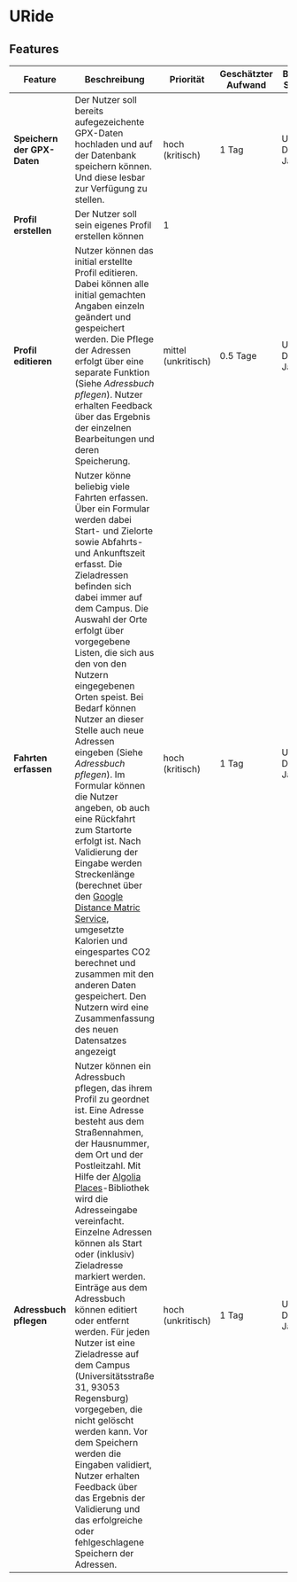 # URide

## Features

| Feature | Beschreibung | Priorität | Geschätzter Aufwand | Betroffene Schichten |
|---------|--------------|-----------|--------------------|---------------------|
| **Speichern der GPX-Daten** | Der Nutzer soll bereits aufegezeichente GPX-Daten hochladen und auf der Datenbank speichern können. Und diese lesbar zur Verfügung zu stellen. | hoch (kritisch) | 1 Tag | UI, Datenbank, Javascript |
|**Profil erstellen**|Der Nutzer soll sein eigenes Profil erstellen können|1|
| **Profil editieren** | Nutzer können das initial erstellte Profil editieren. Dabei können alle initial gemachten Angaben einzeln geändert und gespeichert werden. Die Pflege der Adressen erfolgt über eine separate Funktion (Siehe *Adressbuch pflegen*). Nutzer erhalten Feedback über das Ergebnis der einzelnen Bearbeitungen und deren Speicherung. | mittel (unkritisch) | 0.5 Tage | UI, Datenbank, Javascript |
| **Fahrten erfassen** | Nutzer könne beliebig viele Fahrten erfassen. Über ein Formular werden dabei Start- und Zielorte sowie Abfahrts- und Ankunftszeit erfasst. Die Zieladressen befinden sich dabei immer auf dem Campus. Die Auswahl der Orte erfolgt über  vorgegebene Listen, die sich aus den von den Nutzern eingegebenen Orten speist. Bei Bedarf können Nutzer an dieser Stelle auch neue Adressen eingeben (Siehe *Adressbuch pflegen*). Im Formular können die Nutzer angeben, ob auch eine Rückfahrt zum Startorte erfolgt ist. Nach Validierung der Eingabe werden Streckenlänge (berechnet über den [Google Distance Matric Service](https://developers.google.com/maps/documentation/javascript/distancematrix), umgesetzte Kalorien und eingespartes CO2 berechnet und zusammen mit den anderen Daten gespeichert. Den Nutzern wird eine Zusammenfassung des neuen Datensatzes angezeigt | hoch (kritisch) | 1 Tag | UI, Datenbank, Javascript |
| **Adressbuch pflegen** | Nutzer können ein Adressbuch pflegen, das ihrem Profil zu geordnet ist. Eine Adresse besteht aus dem Straßennahmen, der Hausnummer, dem Ort und der Postleitzahl. Mit Hilfe der [Algolia Places](https://community.algolia.com/places/)-Bibliothek wird die Adresseingabe vereinfacht. Einzelne Adressen können als Start oder (inklusiv) Zieladresse markiert werden. Einträge aus dem Adressbuch können editiert oder entfernt werden. Für jeden Nutzer ist eine Zieladresse auf dem Campus (Universitätsstraße 31, 93053 Regensburg) vorgegeben, die nicht gelöscht werden kann. Vor dem Speichern werden die Eingaben validiert, Nutzer erhalten Feedback über das Ergebnis der Validierung und das erfolgreiche oder fehlgeschlagene Speichern der Adressen. | hoch (unkritisch) | 1 Tag | UI, Datenbank, Javascript |
